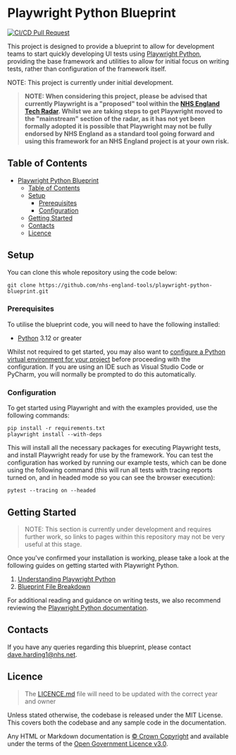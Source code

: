 # Playwright Python Blueprint

[![CI/CD Pull Request](https://github.com/nhs-england-tools/repository-template/actions/workflows/cicd-1-pull-request.yaml/badge.svg)](https://github.com/nhs-england-tools/playwright-python-blueprint/actions/workflows/cicd-1-pull-request.yaml)

This project is designed to provide a blueprint to allow for development teams to start quickly developing UI tests using [Playwright Python](https://playwright.dev/python/), providing the base framework and utilities to allow for initial focus on writing tests, rather than configuration of the framework itself.

NOTE: This project is currently under initial development.

> **NOTE: When considering this project, please be advised that currently Playwright is a "proposed" tool within the [NHS England Tech Radar](https://radar.engineering.england.nhs.uk/).  Whilst we are taking steps to get Playwright moved to the "mainstream" section of the radar, as it has not yet been formally adopted it is possible that Playwright may not be fully endorsed by NHS England as a standard tool going forward and using this framework for an NHS England project is at your own risk.**

## Table of Contents

- [Playwright Python Blueprint](#playwright-python-blueprint)
  - [Table of Contents](#table-of-contents)
  - [Setup](#setup)
    - [Prerequisites](#prerequisites)
    - [Configuration](#configuration)
  - [Getting Started](#getting-started)
  - [Contacts](#contacts)
  - [Licence](#licence)

## Setup

You can clone this whole repository using the code below:

```shell
git clone https://github.com/nhs-england-tools/playwright-python-blueprint.git
```

### Prerequisites

To utilise the blueprint code, you will need to have the following installed:

- [Python](https://www.python.org/downloads/) 3.12 or greater

Whilst not required to get started, you may also want to [configure a Python virtual environment for your project](https://docs.python.org/3/library/venv.html) before proceeding with
the configuration.  If you are using an IDE such as Visual Studio Code or PyCharm, you will normally be prompted to do this automatically.

### Configuration

To get started using Playwright and with the examples provided, use the following commands:

```shell
pip install -r requirements.txt
playwright install --with-deps
```

This will install all the necessary packages for executing Playwright tests, and install Playwright ready for use by the framework.  You can test the configuration
has worked by running our example tests, which can be done using the following command (this will run all tests with tracing reports turned on, and in headed mode
so you can see the browser execution):

```shell
pytest --tracing on --headed
```

## Getting Started

> NOTE: This section is currently under development and requires further work, so links to pages within this repository may not be very useful at this stage.

Once you've confirmed your installation is working, please take a look at the following guides on getting started with Playwright Python.

1. [Understanding Playwright Python](./docs/getting-started/1_Understanding_Playwright_Python.md)
2. [Blueprint File Breakdown](./docs/getting-started/2_Blueprint_File_Breakdown.md)

For additional reading and guidance on writing tests, we also recommend reviewing the [Playwright Python documentation](https://playwright.dev/python/docs/writing-tests).

## Contacts

If you have any queries regarding this blueprint, please contact [dave.harding1@nhs.net](mailto:dave.harding1@nhs.net).

## Licence

> The [LICENCE.md](./LICENCE.md) file will need to be updated with the correct year and owner

Unless stated otherwise, the codebase is released under the MIT License. This covers both the codebase and any sample code in the documentation.

Any HTML or Markdown documentation is [© Crown Copyright](https://www.nationalarchives.gov.uk/information-management/re-using-public-sector-information/uk-government-licensing-framework/crown-copyright/) and available under the terms of the [Open Government Licence v3.0](https://www.nationalarchives.gov.uk/doc/open-government-licence/version/3/).

